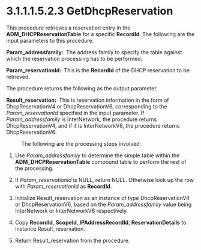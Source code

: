 <html dir="LTR" xmlns:mshelp="http://msdn.microsoft.com/mshelp" xmlns:ddue="http://ddue.schemas.microsoft.com/authoring/2003/5" xmlns:xlink="http://www.w3.org/1999/xlink" xmlns:tool="http://www.microsoft.com/tooltip">
 <body>
 <div id="header">
 <h1 class="heading">3.1.1.1.5.2.3 GetDhcpReservation</h1>
 </div>
 <div id="mainSection">
 <div id="mainBody">
 <div id="allHistory" class="saveHistory"></div>
 <div id="sectionSection0" class="section" name="collapseableSection">
 

<p>This procedure retrieves a reservation entry in the <b>ADM_DHCPReservationTable</b>
for a specific <b>RecordId</b>. The following are the input parameters to this
procedure.</p>

<p><b>Param_addressfamily: </b> The address family to
specify the table against which the reservation processing has to be performed.</p>

<p><b>Param_reservationId: </b> This is the <b>RecordId</b>
of the DHCP reservation to be retrieved. </p>

<p>The procedure returns the following as the output
parameter.</p>

<p><b>Result_reservation: </b> This is reservation
information in the form of DhcpReservationV4 or DhcpReservationV6,
corresponding to the <i>Param_reservationId</i> specified in the input
parameter. If <i>Param_addressfamily</i> is InterNetwork, the procedure returns
DhcpReservationV4, and if it is InterNetworkV6, the procedure returns
DhcpReservationV6.</p>

<dl>
<dd>
<p>The following are the processing steps involved:</p>
</dd></dl>

<ol><li><p><span> </span>Use <i>Param_addressfamily</i>
to determine the simple table within the <b>ADM_DHCPReservationTable</b>
compound table to perform the rest of the processing.</p>

</li><li><p><span> </span>If <i>Param_reservationId</i>
is NULL, return NULL. Otherwise look up the row with <i>Param_reservationId</i>
as <b>RecordId</b>. </p>

</li><li><p><span> </span>Initialize
Result_reservation as an instance of type DhcpReservationV4 or DhcpReservationV6,
based on the <i>Param_addressfamily</i> value being InterNetwork or
InterNetworkV6 respectively.</p>

</li><li><p><span> </span>Copy <b>RecordId</b>,
<b>ScopeId</b>, <b>IPAddressRecordId</b>, <b>ReservationDetails</b> to instance
Result_reservation. </p>

</li><li><p><span> </span>Return
Result_reservation from the procedure.</p>

</li></ol>
 </div>
 </div>
 </div>
 </body>
</html>